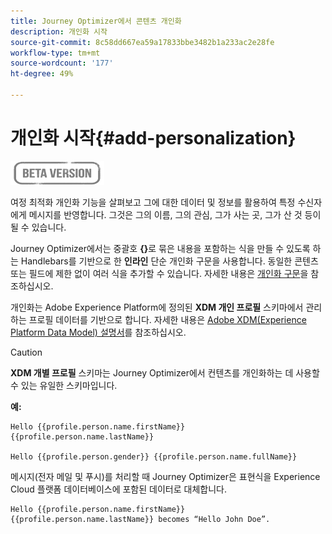 ```yaml
---
title: Journey Optimizer에서 콘텐츠 개인화
description: 개인화 시작
source-git-commit: 8c58dd667ea59a17833bbe3482b1a233ac2e28fe
workflow-type: tm+mt
source-wordcount: '177'
ht-degree: 49%

---
```


# 개인화 시작{#add-personalization}

![](../assets/do-not-localize/badge.png)

여정 최적화 개인화 기능을 살펴보고 그에 대한 데이터 및 정보를 활용하여 특정 수신자에게 메시지를 반영합니다. 그것은 그의 이름, 그의 관심, 그가 사는 곳, 그가 산 것 등이 될 수 있습니다.

Journey Optimizer에서는 중괄호 **{}**&#x200B;로 묶은 내용을 포함하는 식을 만들 수 있도록 하는 Handlebars를 기반으로 한 **인라인** 단순 개인화 구문을 사용합니다. 동일한 콘텐츠 또는 필드에 제한 없이 여러 식을 추가할 수 있습니다. 자세한 내용은 [개인화 구문](personalization-syntax.md)을 참조하십시오.

개인화는 Adobe Experience Platform에 정의된 **XDM 개인 프로필** 스키마에서 관리하는 프로필 데이터를 기반으로 합니다. 자세한 내용은 [Adobe XDM(Experience Platform Data Model) 설명서](https://experienceleague.adobe.com/docs/experience-platform/xdm/home.html?lang=ko)를 참조하십시오.

>[!CAUTION]
>**XDM 개별 프로필** 스키마는 Journey Optimizer에서 컨텐츠를 개인화하는 데 사용할 수 있는 유일한 스키마입니다.

**예:**

```
Hello {{profile.person.name.firstName}} {{profile.person.name.lastName}}

Hello {{profile.person.gender}} {{profile.person.name.fullName}}
```

메시지(전자 메일 및 푸시)를 처리할 때 Journey Optimizer은 표현식을 Experience Cloud 플랫폼 데이터베이스에 포함된 데이터로 대체합니다.

```
Hello {{profile.person.name.firstName}} {{profile.person.name.lastName}} becomes “Hello John Doe”.
```

